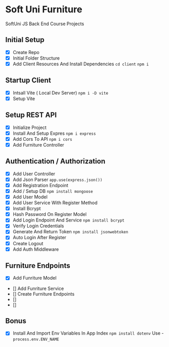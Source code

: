 # Soft Uni Furniture
SoftUni JS Back End Course Projects
## Initial Setup
- [x] Create Repo
- [x] Initial Folder Structure
- [x] Add Client Resources And Install Dependencies `cd client` `npm i`

## Startup Client
- [x] Intsall Vite ( Local Dev Server) `npm i -D vite`
- [x] Setup Vite

## Setup REST API
- [x] Initialize Project
- [x] Install And Setup Expres `npm i express`
- [x] Add Cors To API `npm i cors`
- [x] Add Furniture Controller

## Authentication / Authorization
- [x] Add User Controller
- [x] Add Json Parser `app.use(express.json())`
- [x] Add Registration Endpoint
- [x] Add / Setup DB `npm install mongoose`
- [x] Add User Model
- [x] Add User Service With Register Method
- [x] Install Bcrypt
- [x] Hash Password On Register Model
- [x] Add Login Endpoint And Service `npm install bcrypt`
- [x] Verify Login Credentials
- [x] Generate And Return Token `npm install jsonwebtoken`
- [x] Auto Login After Register
- [x] Create Logout
- [x] Add Auth Middleware

## Furniture Endpoints
- [x] Add Funriture Model
- [] Add Funriture Service
- [] Create Furniture Endpoints
- [] 
- [] 

## Bonus
- [x] Install And Import Env Variables In App Index `npm install dotenv` Use - `process.env.ENV_NAME`